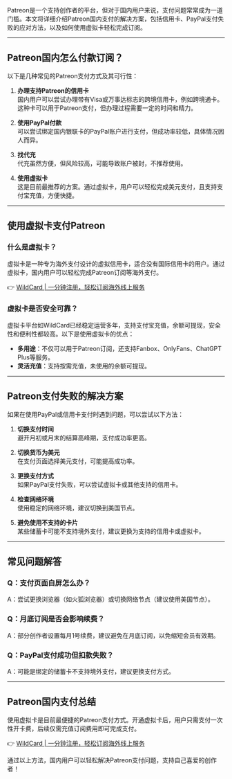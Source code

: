 Patreon是一个支持创作者的平台，但对于国内用户来说，支付问题常常成为一道门槛。本文将详细介绍Patreon国内支付的解决方案，包括信用卡、PayPal支付失败的应对方法，以及如何使用虚拟卡轻松完成订阅。

---

## Patreon国内怎么付款订阅？

以下是几种常见的Patreon支付方式及其可行性：

1. **办理支持Patreon的信用卡**  
   国内用户可以尝试办理带有Visa或万事达标志的跨境信用卡，例如跨境通卡。这种卡可以用于Patreon支付，但办理过程需要一定的时间和精力。

2. **使用PayPal付款**  
   可以尝试绑定国内银联卡的PayPal账户进行支付，但成功率较低，具体情况因人而异。

3. **找代充**  
   代充虽然方便，但风险较高，可能导致账户被封，不推荐使用。

4. **使用虚拟卡**  
   这是目前最推荐的方案。通过虚拟卡，用户可以轻松完成美元支付，且支持支付宝充值，方便快捷。

---

## 使用虚拟卡支付Patreon

### 什么是虚拟卡？

虚拟卡是一种专为海外支付设计的虚拟信用卡，适合没有国际信用卡的用户。通过虚拟卡，国内用户可以轻松完成Patreon订阅等海外支付。

👉 [WildCard | 一分钟注册，轻松订阅海外线上服务](https://bit.ly/bewildcard)

### 虚拟卡是否安全可靠？

虚拟卡平台如WildCard已经稳定运营多年，支持支付宝充值，余额可提现，安全性和便利性都较高。以下是使用虚拟卡的优点：

- **多用途**：不仅可以用于Patreon订阅，还支持Fanbox、OnlyFans、ChatGPT Plus等服务。
- **灵活充值**：支持按需充值，未使用的余额可提现。

---

## Patreon支付失败的解决方案

如果在使用PayPal或信用卡支付时遇到问题，可以尝试以下方法：

1. **切换支付时间**  
   避开月初或月末的结算高峰期，支付成功率更高。

2. **切换货币为美元**  
   在支付页面选择美元支付，可能提高成功率。

3. **更换支付方式**  
   如果PayPal支付失败，可以尝试虚拟卡或其他支持的信用卡。

4. **检查网络环境**  
   使用稳定的网络环境，建议切换到美国节点。

5. **避免使用不支持的卡片**  
   某些储蓄卡可能不支持境外支付，建议更换为支持的信用卡或虚拟卡。

---

## 常见问题解答

### Q：支付页面白屏怎么办？  
A：尝试更换浏览器（如火狐浏览器）或切换网络节点（建议使用美国节点）。

### Q：月底订阅是否会影响续费？  
A：部分创作者设置每月1号续费，建议避免在月底订阅，以免缩短会员有效期。

### Q：PayPal支付成功但扣款失败？  
A：可能是绑定的储蓄卡不支持境外支付，建议更换支付方式。

---

## Patreon国内支付总结

使用虚拟卡是目前最便捷的Patreon支付方式。开通虚拟卡后，用户只需支付一次性开卡费，后续仅需充值订阅费用即可完成支付。

👉 [WildCard | 一分钟注册，轻松订阅海外线上服务](https://bit.ly/bewildcard)

通过以上方法，国内用户可以轻松解决Patreon支付问题，支持自己喜爱的创作者！
